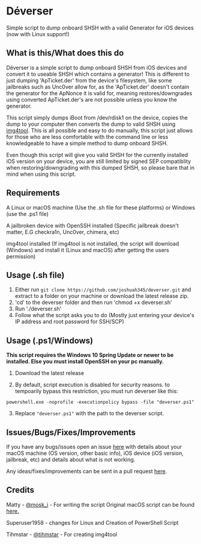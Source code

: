 # Déverser
Simple script to dump onboard SHSH with a valid Generator for iOS devices (now with Linux support!)

## What is this/What does this do

Déverser is a simple script to dump onboard SHSH from iOS devices and convert it to useable SHSH which contains a generator! This is different to just dumping 'ApTicket.der' from the device's filesystem, like some jailbreaks such as Unc0ver allow for, as the 'ApTicket.der' doesn't contain the generator for the ApNonce it is valid for, meaning restores/downgrades using converted ApTicket.der's are not possible unless you know the generator.

This script simply dumps iBoot from /dev/rdisk1 on the device, copies the dump to your computer then converts the dump to valid SHSH using [img4tool](https://github.com/tihmstar/img4tool). This is all possible and easy to do manually, this script just allows for those who are less comfortable with the command line or less knowledgeable to have a simple method to dump onboard SHSH.

Even though this script will give you valid SHSH for the currently installed iOS version on your device, you are still limited by signed SEP compatiblity when restoring/downgrading with this dumped SHSH, so please bare that in mind when using this script.

## Requirements

A Linux or macOS machine (Use the .sh file for these platforms) or Windows (use the .ps1 file)

A jailbroken device with OpenSSH installed (Specific jailbreak doesn't matter, E.G checkra1n, Unc0ver, chimera, etc)

img4tool installed (If img4tool is not installed, the script will download (Windows) and install it (Linux and macOS) after getting the users permission)

## Usage (.sh file)

1. Either run `git clone https://github.com/joshuah345/deverser.git` and extract to a folder on your machine or download the latest release zip.
2. 'cd' to the deverser folder and then run 'chmod +x deverser.sh'
3. Run './deverser.sh'
4. Follow what the script asks you to do (Mostly just entering your device's IP address and root password for SSH/SCP)

## Usage (.ps1/Windows)


**This script requires the Windows 10 Spring Update or newer to be installed. Else you must install OpenSSH on your pc manually.**

1. Download the latest release 

2. By default, script execution is disabled for security reasons. to tempoarily bypass this restriction, you must run deverser like this:

`powershell.exe -noprofile -executionpolicy bypass -file "deverser.ps1"`

3. Replace `"deverser.ps1"` with the path to the deverser script.

## Issues/Bugs/Fixes/Improvements

If you have any bugs/issues open an issue [here](https://github.com/joshuah345/deverser/issues) with details about your macOS machine (OS version, other basic info), iOS device (iOS version, jailbreak, etc) and details about what is not working.

Any ideas/fixes/improvements can be sent in a pull request [here](https://github.com/joshuah345/deverser/pulls).

## Credits

Matty - [@mosk_i](https://twitter.com/moski_dev) - For writing the script
Original macOS script can be found [here.](https://github.com/MatthewPierson/deverser/)

Superuser1958 - changes for Linux and Creation of PowerShell Script

Tihmstar - [@tihmstar](https://twitter.com/tihmstar) - For creating img4tool
